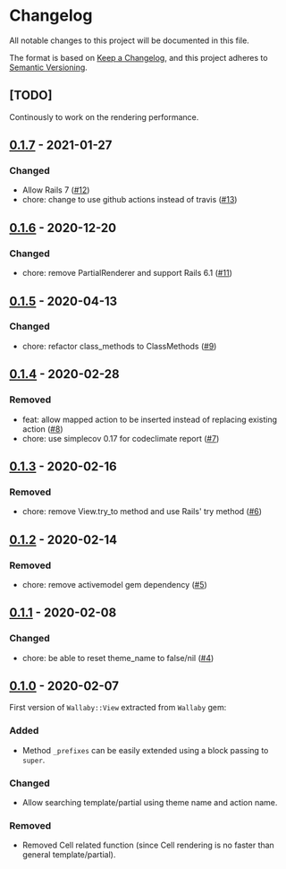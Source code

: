 # Changelog
All notable changes to this project will be documented in this file.

The format is based on [Keep a Changelog](https://keepachangelog.com/en/1.0.0/),
and this project adheres to [Semantic Versioning](https://semver.org/spec/v2.0.0.html).

## [TODO]

Continously to work on the rendering performance.

## [0.1.7](https://github.com/wallaby-rails/wallaby-view/releases/tag/0.1.7) - 2021-01-27

### Changed

- Allow Rails 7 ([#12](https://github.com/wallaby-rails/wallaby-view/pull/12))
- chore: change to use github actions instead of travis ([#13](https://github.com/wallaby-rails/wallaby-view/pull/13))

## [0.1.6](https://github.com/wallaby-rails/wallaby-view/releases/tag/0.1.6) - 2020-12-20

### Changed

- chore: remove PartialRenderer and support Rails 6.1 ([#11](https://github.com/wallaby-rails/wallaby-view/pull/11))

## [0.1.5](https://github.com/wallaby-rails/wallaby-view/releases/tag/0.1.5) - 2020-04-13

### Changed

- chore: refactor class_methods to ClassMethods ([#9](https://github.com/wallaby-rails/wallaby-view/pull/9))

## [0.1.4](https://github.com/wallaby-rails/wallaby-view/releases/tag/0.1.4) - 2020-02-28

### Removed

- feat: allow mapped action to be inserted instead of replacing existing action ([#8](https://github.com/wallaby-rails/wallaby-view/pull/8))
- chore: use simplecov 0.17 for codeclimate report ([#7](https://github.com/wallaby-rails/wallaby-view/pull/7))

## [0.1.3](https://github.com/wallaby-rails/wallaby-view/releases/tag/0.1.3) - 2020-02-16

### Removed

- chore: remove View.try_to method and use Rails' try method ([#6](https://github.com/wallaby-rails/wallaby-view/pull/6))

## [0.1.2](https://github.com/wallaby-rails/wallaby-view/releases/tag/0.1.2) - 2020-02-14

### Removed

- chore: remove activemodel gem dependency ([#5](https://github.com/wallaby-rails/wallaby-view/pull/5))

## [0.1.1](https://github.com/wallaby-rails/wallaby-view/releases/tag/0.1.1) - 2020-02-08

### Changed

- chore: be able to reset theme_name to false/nil ([#4](https://github.com/wallaby-rails/wallaby-view/pull/4))

## [0.1.0](https://github.com/wallaby-rails/wallaby-view/releases/tag/0.1.0) - 2020-02-07

First version of `Wallaby::View` extracted from `Wallaby` gem:

### Added

- Method `_prefixes` can be easily extended using a block passing to `super`.

### Changed

- Allow searching template/partial using theme name and action name.

### Removed

- Removed Cell related function (since Cell rendering is no faster than general template/partial).
